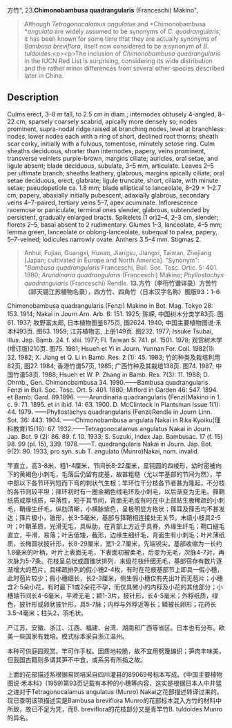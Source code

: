方竹",
23.**Chimonobambusa quadrangularis** (Franceschi) Makino",

> Although *Tetragonocalamus angulatus* and *Chimonobambusa **angulata* are widely assumed to be synonyms of *C. quadrangularis*, it has been known for some time that they are actually synonyms of *Bambusa breviflora*, itself now considered to be a synonym of *B.* *tuldoides*.&lt;p&gt;&lt;p&gt;The inclusion of *Chimonobambusa quadrangularis* in the IUCN Red List is surprising, considering its wide distribution and the rather minor differences from several other species described later in China.

## Description
Culms erect, 3–8 m tall, to 2.5 cm in diam.; internodes obtusely 4-angled, 8–22 cm, sparsely coarsely scabrid, apically more densely so; nodes prominent, supra-nodal ridge raised at branching nodes, level at branchless nodes, lower nodes each with a ring of short, declined root thorns; sheath scar corky, initially with a fulvous, tomentose, minutely setose ring. Culm sheaths deciduous, shorter than internodes, papery, veins prominent, transverse veinlets purple-brown, margins ciliate; auricles, oral setae, and ligule absent; blade deciduous, subulate, 3–5 mm, articulate. Leaves 2–5 per ultimate branch; sheaths leathery, glabrous, margins apically ciliate; oral setae deciduous, erect, glabrate; ligule truncate, short, ciliate, with minute setae; pseudopetiole ca. 1.8 mm; blade elliptical to lanceolate, 8–29 × 1–2.7 cm, papery, abaxially initially pubescent, adaxially glabrous, secondary veins 4–7-paired, tertiary veins 5–7, apex acuminate. Inflorescence racemose or paniculate, terminal ones slender, glabrous, subtended by persistent, gradually enlarged bracts. Spikelets (1 or)2–4, 2–3 cm, slender; florets 2–5, basal absent to 2 rudimentary. Glumes 1–3, lanceolate, 4–5 mm; lemma green, lanceolate or oblong-lanceolate, subequal to palea, papery, 5–7-veined; lodicules narrowly ovate. Anthers 3.5–4 mm. Stigmas 2.

> Anhui, Fujian, Guangxi, Hunan, Jiangsu, Jiangxi, Taiwan, Zhejiang [Japan; cultivated in Europe and North America].
  "Synonym": "*Bambusa quadrangularis* Franceschi, Bull. Soc. Tosc. Ortic. 5: 401. 1880; *Arundinaria quadrangularis* (Franceschi) Makino; *Phyllostachys quadrangularis* (Franceschi) Rendle.
**13.方竹（李衎竹谱详录）方苦竹（祁天锡江苏植物名录），四方竹、四角竹（日本汉字名称）图版93：1-6**

Chimonobambusa quadrangularis (Fenzi) Makino in Bot. Mag. Tokyo 28: 153. 1914; Nakai in Journ Arn. Arb. 6: 151. 1925; 陈嵘, 中国树木分类学83页. 图61. 1937; 牧野富太郎, 日本植物图鉴875页, 图2624. 1940; 中国主要植物图说·禾本科93页. 图63. 1959; 江苏植物志, 上册149页. 图232. 1977; Issuke Tsubai, Illus. Jap. Bamb. 24. f. xliii. 1977; Fl. Taiwan 5: 741. pl. 1501. 1978; 观赏树木学(增订版)210页. 图75. 1981; Hsueh et Yi in Journ. Yunnan For. Coll. 1982(1): 32. 1982; X. Jiang et Q. Li in Bamb. Res. 2 (1): 45. 1983; 竹的种类及栽培利用 82页, 图27. 1984; 香港竹谱57页, 1985; 广西竹种及其栽培138页. 图74. 1987; 中国竹谱58页. 1988; Hsueh et W. P. Zhang in Bamb. Res. 7(3): 11. 1988; D. Ohrnb., Gen. Chimonobambusa 34. 1990.——Bambusa quadrangularis Fenzi in Bull. Soc. Tosc. Ort. 5: 401. 1880; Mitford in Garden 46: 547. 1894. et Bamb. Gard. 89.1896. ——Arundinaria quadrangularis (Fenzi)Makino in 1. c. 9: 71. 1895. et in ibid. 14: 63. 1900. D. McClintock in Plantsman Issue 1(1): 44. 1979. ——Phyllostachys quadrangularis (Fenzi)Rendle in Journ Linn. Sot. 36: 443. 1904. ——Chimonobambusa angulata Nakai in Rika Kyoiku(理科教育)15(16): 67. 1932.——Tetragonocalamus angulatus Nakai in Journ. Jap. Bot. 9 (2): 86. 89. f. 10. 1933; S. Suzuki, Index Jap. Bambusac. 17 (f. 15) 98. 99 (pl. 15), 339. 1978.——T. quadrangularis Nakai in Journ. Jap. Bot. 9(2): 90. 1933, pro syn. sub T. angulato (Munro)Nakai, nom. invalid.

竿直立，高3-8米，粗1-4厘米，节间长8-22厘米，呈钝圆的四棱形，幼时密被向下的黄褐色小刺毛，毛落后仍留有疣基，故甚粗糙（尤以竿基部的节间为然），竿中部以下各节环列短而下弯的刺状气生根；竿环位干分枝各节者甚为隆起，不分枝的各节则较平坦；箨环初时有一圈金褐色绒毛环及小刺毛，以后渐变为无毛。箨鞘纸质或厚纸质，早落性，短于其节间，背面无毛或有时在中上部贴生极稀疏的小刺毛，鞘缘生纤毛，纵肋清晰，小横脉紫色，呈极明显方格状；箨耳及箨舌均不甚发达；箨片极小，锥形，长3-5毫米，基部与箨鞘相连接处无关节。末级小枝具2-5叶；叶鞘革质，光滑无毛，具纵肋，在背部上方近于具脊，外缘生纤毛；鞘口繸毛直立，平滑，易落；叶舌低矮，截形，边缘生细纤毛，背面生有小刺毛；叶片薄纸质，长椭圆状披针形，长8-29厘米，宽1-2.7厘米，先端锐尖，基部收缩为一长约1.8毫米的叶柄，叶片上表面无毛，下表面初被柔毛，后变为无毛，次脉4-7对，再次脉为5-7条。花枝呈总状或圆锥状排列，末级花枝纤细无毛，基部宿存有数片逐渐增大的苞片，具稀疏排列的假小穗2-4枚，有时在花枝基部节上即具一假小穗，此时苞片较少；假小穗细长，长2-3厘米，侧生假小穗仅有先出叶而无苞片；小穗含2-5朵小花，有时最下1或2朵花不孕，而仅具微小的内稃及小花的其他部分；小穗轴节间长4-6毫米，平滑无毛；颖1-3片，披针形，长4-5毫米；外稃纸质，绿色，披针形或卵状披针形，具5-7脉；内稃与外稃近等长；鳞被长卵形；花药长3.5-4毫米；柱头2，羽毛状。

产江苏、安徽、浙江、江西、福建、台湾、湖南和广西等省区。日本也有分布。欧美一些国家有栽培。模式标本采自浙江温州。

本种可供庭园观赏。竿可作手杖。因质地较脆，故不宜用劈篾编织；笋肉丰味美，但我国古籍则多谓其笋不中食，或系另有所指之故。

上面的花部描述系根据易同培采自四川灌县的89069号标本写成。《中国主要植物图说·禾本科》(1959)第93页记载有本种的小穗等内容，这实是根据日本人中井猛之进对于Tetragonocalamus angulatus (Munro) Nakai之花部描述转译过来的。现已查明该项描述实是Bambusa breviflora Munro的花部标本混入方竹的材料中所致，故已不足为凭，而B. breviflora的花枝部分又是青竿竹B. tuldoides Munro的异名。
